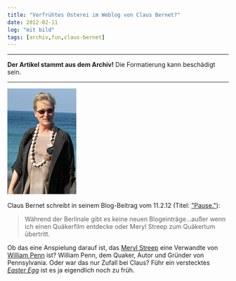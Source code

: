 ```yaml
---
title: "Verfrühtes Osterei im Weblog von Claus Bernet?"
date: 2012-02-11
log: "mit bild"
tags: [archiv,fun,claus-bernet]
---
```

<hr><b>Der Artikel stammt aus dem Archiv!</b> Die Formatierung kann beschädigt sein.<hr>


[![Streep_san_sebastian_2008_2.jpg](Streep_san_sebastian_2008_2.jpg)](http://commons.wikimedia.org/wiki/File:Streep_san_sebastian_2008_2.jpg?uselang=de)



Claus Bernet schreibt in seinem Blog-Beitrag vom 11.2.12 (Titel: <a href="http://quaekernachrichten.blogspot.com/2012/02/pauseich-bin-dann-mal-weg.html">&quot;Pause.&quot;</a>):
<blockquote> W&auml;hrend der Berlinale gibt es keine neuen Blogeintr&auml;ge...au&szlig;er wenn ich einen Qu&auml;kerfilm entdecke oder Meryl Streep zum Qu&auml;kertum &uuml;bertritt.</blockquote>
Ob das eine Anspielung darauf ist, das <a href="http://de.wikipedia.org/w/index.php?title=Meryl_Streep&amp;oldid=99066522">Meryl Streep</a>  eine Verwandte von <a href="">William Penn</a> ist?
<!--break-->
William Penn, dem Quaker, Autor und Gr&uuml;nder von Pennsylvania. Oder war das nur Zufall bei Claus? F&uuml;hr ein verstecktes <i><a href="http://de.wikipedia.org/wiki/Easter_Egg">Easter Egg</a></i> ist es ja eigendlich noch zu fr&uuml;h.
&nbsp;
